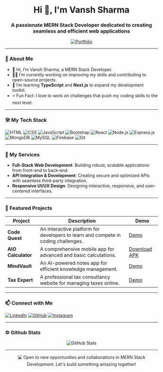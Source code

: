 <h1 align="center">Hi 👋, I'm Vansh Sharma</h1>
<h3 align="center">A passionate MERN Stack Developer dedicated to creating seamless and efficient web applications</h3>

<p align="center">
  <a href="https://vansh.live" target="_blank">
    <img src="https://img.shields.io/badge/Portfolio-vansh.live-%230077B5?style=for-the-badge&logo=google-chrome&logoColor=white" alt="Portfolio">
  </a>
</p>

---

### 🚀 About Me
- 👋 Hi, I’m Vansh Sharma, a MERN Stack Developer.
- 👨‍💻 I’m currently working on improving my skills and contributing to open-source projects.
- 🌱 I’m learning **TypeScript** and **Next.js** to expand my development toolkit.
- ⚡ Fun Fact: I love to work on challenges that push my coding skills to the next level.

---

### 🛠️ My Tech Stack
![HTML](https://img.shields.io/badge/-HTML-333333?style=flat&logo=HTML5)
![CSS](https://img.shields.io/badge/-CSS-333333?style=flat&logo=CSS3&logoColor=1572B6)
![JavaScript](https://img.shields.io/badge/-JavaScript-333333?style=flat&logo=javascript)
![Bootstrap](https://img.shields.io/badge/-Bootstrap-333333?style=flat&logo=bootstrap&logoColor=563D7C)
![React](https://img.shields.io/badge/-React-333333?style=flat&logo=react)
![Node.js](https://img.shields.io/badge/-Node.js-333333?style=flat&logo=node.js)
![Express.js](https://img.shields.io/badge/-Express.js-333333?style=flat&logo=express)
![MongoDB](https://img.shields.io/badge/-MongoDB-333333?style=flat&logo=mongodb)
![MySQL](https://img.shields.io/badge/-MySQL-333333?style=flat&logo=mysql&logoColor=4479A1)
![Firebase](https://img.shields.io/badge/-Firebase-333333?style=flat&logo=firebase)
![Git](https://img.shields.io/badge/-Git-333333?style=flat&logo=git)

---

### 💼 My Services
- **Full-Stack Web Development**: Building robust, scalable applications from front-end to back-end.
- **API Integration & Development**: Creating secure and optimized APIs with seamless third-party integration.
- **Responsive UI/UX Design**: Designing interactive, responsive, and user-centered interfaces.

---

### 📂 Featured Projects
| Project | Description | Demo |
| ------- | ----------- | ---- |
| **Code Quest** | An interactive platform for developers to learn and compete in coding challenges. | [Demo](https://codequest-frontend.onrender.com) |
| **AIO Calculator** | A comprehensive mobile app for advanced and basic calculations. | [Download APK](assets/pdf/base.apk) |
| **MindVault** | An AI-powered notes app for efficient knowledge management. | [Demo](https://ai-notes-app.onrender.com) |
| **Tax Expert** | A professional tax consultancy website for managing taxes online. | [Demo](https://taxexpert.site) |

---

### 📫 Connect with Me
<p align="left">
  <a href="https://www.linkedin.com/in/vansh-vyas-b7792b258" target="_blank"><img src="https://img.shields.io/badge/LinkedIn-0077B5?style=for-the-badge&logo=linkedin&logoColor=white" alt="LinkedIn"></a>
  <a href="https://github.com/VanshSharmaSDE" target="_blank"><img src="https://img.shields.io/badge/GitHub-181717?style=for-the-badge&logo=github&logoColor=white" alt="GitHub"></a>
  <a href="https://www.instagram.com/hidden_dev_007" target="_blank"><img src="https://img.shields.io/badge/Instagram-E4405F?style=for-the-badge&logo=instagram&logoColor=white" alt="Instagram"></a>
</p>

---

### ⚙️ Github Stats
<p align="center">
  <img src="https://github-readme-stats.vercel.app/api?username=VanshSharmaSDE&show_icons=true&theme=radical" alt="GitHub Stats" />
</p>

---

<p align="center">💻 Open to new opportunities and collaborations in MERN Stack Development. Let's build something amazing together!</p>
